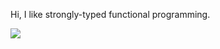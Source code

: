 Hi, I like strongly-typed functional programming.

<a>
  <img align="center" src="https://github-readme-stats.vercel.app/api?username=juhp&theme=dark"/>
</a>

<!--
<a>
  <img align="center" src="https://github-readme-stats.vercel.app/api/top-langs/?username=juhp&layout=compact&theme=dark"/>
</a>

Here are some ideas to get you started:

- 🔭 I’m currently working on ...
- 🌱 I’m currently learning ...
- 👯 I’m looking to collaborate on ...
- 🤔 I’m looking for help with ...
- 💬 Ask me about ...
- 📫 How to reach me: ...
- 😄 Pronouns: ...
- ⚡ Fun fact: ...
-->
